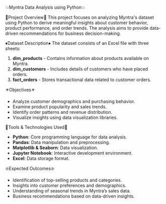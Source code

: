 💥Myntra Data Analysis using Python💥

🔧Project Overview🔧
This project focuses on analyzing Myntra's dataset using Python to derive meaningful insights about customer behavior, product performance, and order trends. The analysis aims to provide data-driven recommendations for business decision-making.

♦️Dataset Description♦️
The dataset consists of an Excel file with three sheets:
1. **dim_products** - Contains information about products available on Myntra.
2. **dim_customers** - Includes details of customers who have placed orders.
3. **fact_orders** - Stores transactional data related to customer orders.

✴️Objectives✴️
- Analyze customer demographics and purchasing behavior.
- Examine product popularity and sales trends.
- Identify order patterns and revenue distribution.
- Visualize insights using data visualization libraries.

🔶Tools & Technologies Used🔶
- **Python**: Core programming language for data analysis.
- **Pandas**: Data manipulation and preprocessing.
- **Matplotlib & Seaborn**: Data visualization.
- **Jupyter Notebook**: Interactive development environment.
- **Excel**: Data storage format.

❇️Expected Outcomes❇️
- Identification of top-selling products and categories.
- Insights into customer preferences and demographics.
- Understanding of seasonal trends in Myntra’s sales data.
- Business recommendations based on data-driven insights.



